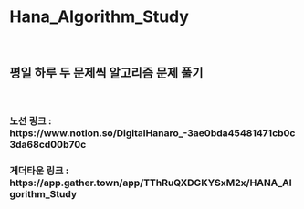 ﻿# Hana_Algorithm_Study
 <br>
 <h2>평일 하루 두 문제씩 알고리즘 문제 풀기</h2>
 <br> 
 
 <h3>노션 링크 : https://www.notion.so/DigitalHanaro_-3ae0bda45481471cb0c3da68cd00b70c</h3>

 <h3>게더타운 링크 : https://app.gather.town/app/TThRuQXDGKYSxM2x/HANA_Algorithm_Study</h3>
